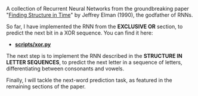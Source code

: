 A collection of Recurrent Neural Networks from the groundbreaking paper "[Finding Structure in Time](./paper/1990%20Elman%20-%20Finding%20Structure%20in%20Time%20(RNN).pdf)" by Jeffrey Elman (1990), the godfather of RNNs.

So far, I have implemented the RNN from the **EXCLUSIVE OR** section, to predict the next bit in a XOR sequence.  You can find it here:

- **[scripts/xor.py](./scripts/xor.py)**

The next step is to implement the RNN described in the **STRUCTURE IN LETTER SEQUENCES**, to predict the next letter in a sequence of letters, differentiating between consonants and vowels.

Finally, I will tackle the next-word prediction task, as featured in the remaining sections of the paper.